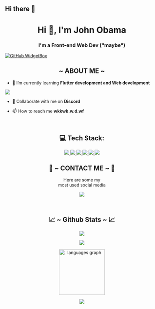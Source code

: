 ## Hi there 👋
<h1 align="center">Hi 👋, I'm John Obama</h1>
<h3 align="center">I'm a Front-end Web Dev ("maybe")</h3>

[![GitHub WidgetBox](https://github-widgetbox.vercel.app/api/profile?username=JohnObama24&data=followers,repositories,stars,commits&theme=nautilus)](https://github.com/johnObama24)
<!-- ![readmebox](https://svgshare.com/i/15xW.svg) -->


<div>
  <h2 align="center">  ~ ABOUT ME ~  </h2>
</div>

- 🌱 I’m currently learning **Flutter development and Web development**
<a>
  <img src="https://user-images.githubusercontent.com/74038190/213910845-af37a709-8995-40d6-be59-724526e3c3d7.gif">
  </a>
  
- 👯 Collaborate with me on **Discord**

- 📫 How to reach me **wkkwk.w.d.wf**

<br>

<h2 align="center"> 💻 Tech Stack:</h2>


<a align="center" href="">

<div justify-content="center">
<img src="https://img.shields.io/badge/c%23-%23239120.svg?style=for-the-badge&logo=csharp&logoColor=white"/>
<img src="https://img.shields.io/badge/css3-%231572B6.svg?style=for-the-badge&logo=css3&logoColor=white"/>
<img src="https://img.shields.io/badge/html5-%23E34F26.svg?style=for-the-badge&logo=html5&logoColor=white"/>
<img src="https://img.shields.io/badge/python-3670A0?style=for-the-badge&logo=python&logoColor=ffdd54"> 
<img src="https://img.shields.io/badge/c++-%2300599C.svg?style=for-the-badge&logo=c%2B%2B&logoColor=white"/>
<img src = "https://img.shields.io/badge/javascript-%23323330.svg?style=for-the-badge&logo=javascript&logoColor=%23F7DF1E"/>
</div>

</a>



<!-- Proudly created with GPRM ( https://gprm.itsvg.in ) -->
<h2 align="center"> 📝 ~ CONTACT ME ~ 📝 </h2>

<p align="center">Here are some my <br>
most used social media</p>

<p align="center">
  <a href="https://www.instagram.com/johnobama_" target="_blank"><img src="https://img.shields.io/badge/-John obama-ocean?&style=for-the-badge&logo=Instagram&logoColor=white"/></a>
</p>
</div>
<br>
<h2 align="center"> 📈 ~ Github Stats ~ 📈 </h2>

<p align="center">
  <a href="https://github.com/JohnObama24"><img src="https://github-readme-stats.vercel.app/api?username=JohnObama24&theme=tokyonight&show_icons=true" /></a>
</p>

<p align="center">
  <a href="https://github.com/JohnObama24"><img src="https://github-readme-streak-stats.herokuapp.com/?user=JohnObama24&theme=tokyonight&hide_border=false&properties=background&border=%239611C5FF" /><a>
</p>

<p align="center">
   <img src="https://github-readme-stats.vercel.app/api/top-langs?locale=en&hide_title=false&layout=compact&card_width=320&langs_count=5&hide=css&theme=nightowl&hide_border=false&username=JohnObama24" height="150" alt="languages graph"/>
</p>

<p align="center">
  <a href="https://github.com/adeleeeeyyyy"><img src="https://github-profile-trophy.vercel.app/?username=JohnObama24&theme=radical&margin-w=20&no-bg=true&no-frame=false" /><a>
</p>
